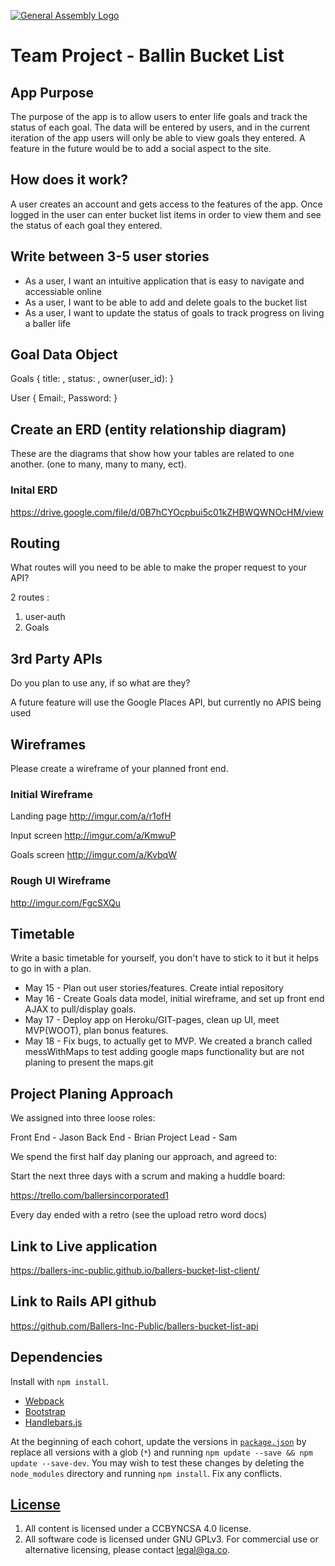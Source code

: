 [![General Assembly Logo](https://camo.githubusercontent.com/1a91b05b8f4d44b5bbfb83abac2b0996d8e26c92/687474703a2f2f692e696d6775722e636f6d2f6b6538555354712e706e67)](https://generalassemb.ly/education/web-development-immersive)


# Team Project - Ballin Bucket List

## App Purpose
The purpose of the app is to allow users to enter life goals and track the status of
each goal.  The data will be entered by users, and in the current iteration of the app
users will only be able to view goals they entered.  A feature in the future would
be to add a social aspect to the site.

## How does it work?
A user creates an account and gets access to the features of the app.  Once logged
in the user can enter bucket list items in order to view them and see the status of
each goal they entered.


## Write between 3-5 user stories

* As a user, I want an intuitive application that is easy to navigate and accessiable online
* As a user, I want to be able to add and delete goals to the bucket list
* As a user, I want to update the status of goals to track progress on living a baller life

## Goal Data Object

Goals {
title: ,
status: ,
owner(user_id):
}

User {
Email:,
Password:
}

## Create an ERD (entity relationship diagram)

These are the diagrams that show how your tables are related to one another.
(one to many, many to many, ect).

### Inital ERD

https://drive.google.com/file/d/0B7hCYOcpbui5c01kZHBWQWNOcHM/view

## Routing

What routes will you need to be able to make the proper request to your API?

2 routes :
1) user-auth
2) Goals

## 3rd Party APIs

Do you plan to use any, if so what are they?

A future feature will use the Google Places API, but currently no APIS being used

## Wireframes

Please create a wireframe of your planned front end.

### Initial Wireframe

Landing page
http://imgur.com/a/r1ofH

Input screen
http://imgur.com/a/KmwuP

Goals screen
http://imgur.com/a/KvbqW

### Rough UI Wireframe

http://imgur.com/FgcSXQu

## Timetable

Write a basic timetable for yourself, you don't have to stick to it but it
helps to go in with a plan.

* May 15 - Plan out user stories/features. Create intial repository
* May 16 - Create Goals data model, initial wireframe, and set up front end AJAX to pull/display goals.
* May 17 - Deploy app on Heroku/GIT-pages, clean up UI, meet MVP(WOOT), plan bonus features.
* May 18 - Fix bugs, to actually get to MVP.  We created a branch called messWithMaps to test adding google maps functionality but are not planing to present the maps.git 

## Project Planing Approach

We assigned into three loose roles:

Front End - Jason
Back End - Brian
Project Lead - Sam

We spend the first half day planing our approach, and agreed to:

Start the next three days with a scrum and making a huddle board:

https://trello.com/ballersincorporated1

Every day ended with a retro (see the upload retro word docs)

## Link to Live application

https://ballers-inc-public.github.io/ballers-bucket-list-client/

## Link to Rails API github

https://github.com/Ballers-Inc-Public/ballers-bucket-list-api

## Dependencies

Install with `npm install`.

-   [Webpack](https://webpack.github.io)
-   [Bootstrap](http://getbootstrap.com)
-   [Handlebars.js](http://handlebarsjs.com)

At the beginning of each cohort, update the versions in
[`package.json`](package.json) by replace all versions with a glob (`*`) and
running `npm update --save && npm update --save-dev`. You may wish to test these
changes by deleting the `node_modules` directory and running `npm install`.
Fix any conflicts.

## [License](LICENSE)

1.  All content is licensed under a CC­BY­NC­SA 4.0 license.
1.  All software code is licensed under GNU GPLv3. For commercial use or
    alternative licensing, please contact legal@ga.co.
